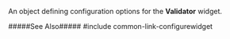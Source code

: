 
<!--shortDescription-->
An object defining configuration options for the **Validator** widget.
<!--/shortDescription-->

<!--fullDescription-->
#####See Also#####
#include common-link-configurewidget
<!--/fullDescription-->